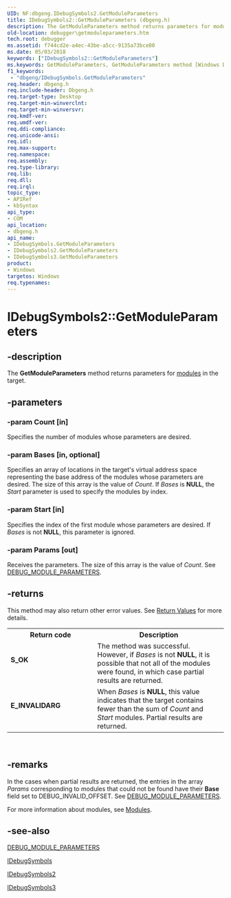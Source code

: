 ```yaml
---
UID: NF:dbgeng.IDebugSymbols2.GetModuleParameters
title: IDebugSymbols2::GetModuleParameters (dbgeng.h)
description: The GetModuleParameters method returns parameters for modules in the target.
old-location: debugger\getmoduleparameters.htm
tech.root: debugger
ms.assetid: f744cd2e-a4ec-43be-a5cc-9135a73bce80
ms.date: 05/03/2018
keywords: ["IDebugSymbols2::GetModuleParameters"]
ms.keywords: GetModuleParameters, GetModuleParameters method [Windows Debugging], GetModuleParameters method [Windows Debugging],IDebugSymbols interface, GetModuleParameters method [Windows Debugging],IDebugSymbols2 interface, GetModuleParameters method [Windows Debugging],IDebugSymbols3 interface, IDebugSymbols interface [Windows Debugging],GetModuleParameters method, IDebugSymbols2 interface [Windows Debugging],GetModuleParameters method, IDebugSymbols2.GetModuleParameters, IDebugSymbols2::GetModuleParameters, IDebugSymbols3 interface [Windows Debugging],GetModuleParameters method, IDebugSymbols3::GetModuleParameters, IDebugSymbols::GetModuleParameters, IDebugSymbols_0a78fd64-15b7-4032-83a8-9867037e5081.xml, dbgeng/IDebugSymbols2::GetModuleParameters, dbgeng/IDebugSymbols3::GetModuleParameters, dbgeng/IDebugSymbols::GetModuleParameters, debugger.getmoduleparameters
f1_keywords:
 - "dbgeng/IDebugSymbols.GetModuleParameters"
req.header: dbgeng.h
req.include-header: Dbgeng.h
req.target-type: Desktop
req.target-min-winverclnt: 
req.target-min-winversvr: 
req.kmdf-ver: 
req.umdf-ver: 
req.ddi-compliance: 
req.unicode-ansi: 
req.idl: 
req.max-support: 
req.namespace: 
req.assembly: 
req.type-library: 
req.lib: 
req.dll: 
req.irql: 
topic_type:
- APIRef
- kbSyntax
api_type:
- COM
api_location:
- dbgeng.h
api_name:
- IDebugSymbols.GetModuleParameters
- IDebugSymbols2.GetModuleParameters
- IDebugSymbols3.GetModuleParameters
product:
- Windows
targetos: Windows
req.typenames: 
---
```


# IDebugSymbols2::GetModuleParameters


## -description


The <b>GetModuleParameters</b> method returns parameters for <a href="https://docs.microsoft.com/windows-hardware/drivers/debugger/modules">modules</a> in the target.


## -parameters




### -param Count [in]

Specifies the number of modules whose parameters are desired.


### -param Bases [in, optional]

Specifies an array of locations in the target's virtual address space representing the base address of the modules whose parameters are desired.  The size of this array is the value of <i>Count</i>.  If <i>Bases</i> is <b>NULL</b>, the <i>Start</i> parameter is used to specify the modules by index.


### -param Start [in]

Specifies the index of the first module whose parameters are desired.  If <i>Bases</i> is not <b>NULL</b>, this parameter is ignored.


### -param Params [out]

Receives the parameters.  The size of this array is the value of <i>Count</i>.  See <a href="https://docs.microsoft.com/windows-hardware/drivers/ddi/dbgeng/ns-dbgeng-_debug_module_parameters">DEBUG_MODULE_PARAMETERS</a>.


## -returns



This method may also return other error values.  See <a href="https://docs.microsoft.com/windows-hardware/drivers/debugger/hresult-values">Return Values</a> for more details.

<table>
<tr>
<th>Return code</th>
<th>Description</th>
</tr>
<tr>
<td width="40%">
<dl>
<dt><b>S_OK</b></dt>
</dl>
</td>
<td width="60%">
The method was successful.  However, if <i>Bases</i> is not <b>NULL</b>, it is possible that not all of the modules were found, in which case partial results are returned.

</td>
</tr>
<tr>
<td width="40%">
<dl>
<dt><b>E_INVALIDARG</b></dt>
</dl>
</td>
<td width="60%">
When <i>Bases</i> is <b>NULL</b>, this value indicates that the target contains fewer than the sum of <i>Count</i> and <i>Start</i> modules.  Partial results are returned.

</td>
</tr>
</table>
 




## -remarks



In the cases when partial results are returned, the entries in the array <i>Params</i> corresponding to modules that could not be found have their <b>Base</b> field set to DEBUG_INVALID_OFFSET.  See <a href="https://docs.microsoft.com/windows-hardware/drivers/ddi/dbgeng/ns-dbgeng-_debug_module_parameters">DEBUG_MODULE_PARAMETERS</a>.

For more information about modules, see <a href="https://docs.microsoft.com/windows-hardware/drivers/debugger/modules">Modules</a>.




## -see-also




<a href="https://docs.microsoft.com/windows-hardware/drivers/ddi/dbgeng/ns-dbgeng-_debug_module_parameters">DEBUG_MODULE_PARAMETERS</a>



<a href="https://docs.microsoft.com/windows-hardware/drivers/ddi/dbgeng/nn-dbgeng-idebugsymbols">IDebugSymbols</a>



<a href="https://docs.microsoft.com/windows-hardware/drivers/ddi/dbgeng/nn-dbgeng-idebugsymbols2">IDebugSymbols2</a>



<a href="https://docs.microsoft.com/windows-hardware/drivers/ddi/dbgeng/nn-dbgeng-idebugsymbols3">IDebugSymbols3</a>
 

 

